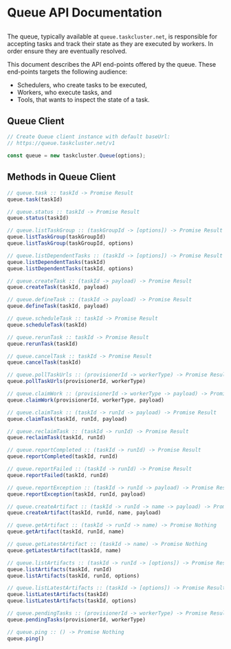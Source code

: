 # Queue API Documentation

##

The queue, typically available at `queue.taskcluster.net`, is responsible
for accepting tasks and track their state as they are executed by
workers. In order ensure they are eventually resolved.

This document describes the API end-points offered by the queue. These 
end-points targets the following audience:
 * Schedulers, who create tasks to be executed,
 * Workers, who execute tasks, and
 * Tools, that wants to inspect the state of a task.

## Queue Client

```js
// Create Queue client instance with default baseUrl:
// https://queue.taskcluster.net/v1

const queue = new taskcluster.Queue(options);
```

## Methods in Queue Client

```js
// queue.task :: taskId -> Promise Result
queue.task(taskId)

```

```js
// queue.status :: taskId -> Promise Result
queue.status(taskId)

```

```js
// queue.listTaskGroup :: (taskGroupId -> [options]) -> Promise Result
queue.listTaskGroup(taskGroupId)
queue.listTaskGroup(taskGroupId, options)
```

```js
// queue.listDependentTasks :: (taskId -> [options]) -> Promise Result
queue.listDependentTasks(taskId)
queue.listDependentTasks(taskId, options)
```

```js
// queue.createTask :: (taskId -> payload) -> Promise Result
queue.createTask(taskId, payload)

```

```js
// queue.defineTask :: (taskId -> payload) -> Promise Result
queue.defineTask(taskId, payload)

```

```js
// queue.scheduleTask :: taskId -> Promise Result
queue.scheduleTask(taskId)

```

```js
// queue.rerunTask :: taskId -> Promise Result
queue.rerunTask(taskId)

```

```js
// queue.cancelTask :: taskId -> Promise Result
queue.cancelTask(taskId)

```

```js
// queue.pollTaskUrls :: (provisionerId -> workerType) -> Promise Result
queue.pollTaskUrls(provisionerId, workerType)

```

```js
// queue.claimWork :: (provisionerId -> workerType -> payload) -> Promise Result
queue.claimWork(provisionerId, workerType, payload)

```

```js
// queue.claimTask :: (taskId -> runId -> payload) -> Promise Result
queue.claimTask(taskId, runId, payload)

```

```js
// queue.reclaimTask :: (taskId -> runId) -> Promise Result
queue.reclaimTask(taskId, runId)

```

```js
// queue.reportCompleted :: (taskId -> runId) -> Promise Result
queue.reportCompleted(taskId, runId)

```

```js
// queue.reportFailed :: (taskId -> runId) -> Promise Result
queue.reportFailed(taskId, runId)

```

```js
// queue.reportException :: (taskId -> runId -> payload) -> Promise Result
queue.reportException(taskId, runId, payload)

```

```js
// queue.createArtifact :: (taskId -> runId -> name -> payload) -> Promise Result
queue.createArtifact(taskId, runId, name, payload)

```

```js
// queue.getArtifact :: (taskId -> runId -> name) -> Promise Nothing
queue.getArtifact(taskId, runId, name)

```

```js
// queue.getLatestArtifact :: (taskId -> name) -> Promise Nothing
queue.getLatestArtifact(taskId, name)

```

```js
// queue.listArtifacts :: (taskId -> runId -> [options]) -> Promise Result
queue.listArtifacts(taskId, runId)
queue.listArtifacts(taskId, runId, options)
```

```js
// queue.listLatestArtifacts :: (taskId -> [options]) -> Promise Result
queue.listLatestArtifacts(taskId)
queue.listLatestArtifacts(taskId, options)
```

```js
// queue.pendingTasks :: (provisionerId -> workerType) -> Promise Result
queue.pendingTasks(provisionerId, workerType)

```

```js
// queue.ping :: () -> Promise Nothing
queue.ping()

```

